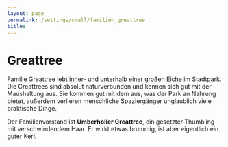 ```yaml
---
layout: page
permalink: /settings/small/familien_greattree
title: 
---
```


# Greattree

Familie Greattree lebt inner- und unterhalb einer großen Eiche im Stadtpark. Die Greattrees sind absolut naturverbunden und kennen sich gut mit der Maushaltung aus. Sie kommen gut mit dem aus, was der Park an Nahrung bietet, außerdem verlieren menschliche Spaziergänger unglaublich viele praktische Dinge.

Der Familienvorstand ist <strong>Umberholler Greattree</strong>, ein gesetzter Thumbling mit verschwindendem Haar. Er wirkt etwas brummig, ist aber eigentlich ein guter Kerl.

